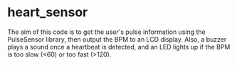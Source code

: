 # heart_sensor
The aim of this code is to get the user's pulse information using the PulseSensor library, then output the BPM to an LCD display.  Also, a buzzer plays a sound once a heartbeat is detected, and an LED lights up if the BPM is too slow (<60) or too fast (>120).
